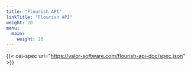 ```yaml
---
title: "Flourish API"
linkTitle: "Flourish API"
weight: 20
menu:
  main:
    weight: 20
---
```


{{< oai-spec url="https://valor-software.com/flourish-api-doc/spec.json" >}}